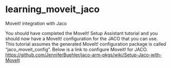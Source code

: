 # learning_moveit_jaco
Moveit! integration with Jaco 

You should have completed the MoveIt! Setup Assistant tutorial and you should now have a MoveIt! configuration for the JACO that you can use. 
This tutorial assumes the generated MoveIt! configuration package is called “jaco_moveit_config”.
Below is a link to configure Moveit! for JACO.
https://github.com/JenniferBuehler/jaco-arm-pkgs/wiki/Setup-Jaco-with-MoveIt
